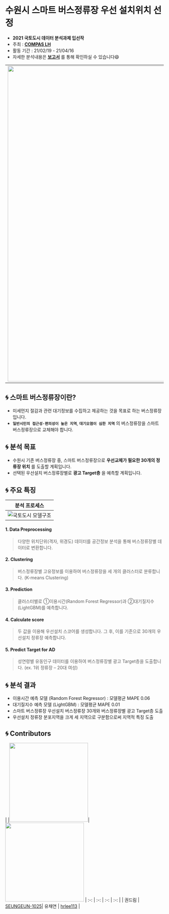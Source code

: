 # 수원시 스마트 버스정류장 우선 설치위치 선정  

* **2021 국토도시 데이터 분석과제 입선작**  
* 주최 : **[COMPAS LH](https://compas.lh.or.kr/)**
* 활동 기간 : 21/02/19 - 21/04/16  
* 자세한 분석내용은 **[보고서](https://github.com/hrlee113/Suwon-Smart-Bus-Station/blob/main/Results/%EB%B0%9C%ED%91%9C%EC%9E%90%EB%A3%8C_%EC%B2%AD%EC%B6%9C%EC%96%B4%EB%9E%8C.pdf)** 를 통해 확인하실 수 있습니다😄

<table>
  <tr>
    <td align="left"><img src="https://user-images.githubusercontent.com/54944069/114996339-b2376a00-9ed9-11eb-8026-fb8224884324.PNG" width="1000px" alt=""/></a></td>
  </tr>
</table>

## 🌀 스마트 버스정류장이란? ##
* 미세먼지 절감과 관련 대기정보를 수집하고 제공하는 것을 목표로 하는 버스정류장입니다.
* **`일반시민의 접근성·편의성이 높은 지역`**, **`대기오염이 심한 지역`** 의 버스정류장을 스마트 버스정류장으로 교체해야 합니다.

## 🌀 분석 목표 ##
* 수원시 기존 버스정류장 중, 스마트 버스정류장으로 **우선교체가 필요한 30개의 정류장 위치** 를 도출할 계획입니다.
* 선택된 우선설치 버스정류장별로 **광고 Target층** 을 예측할 계획입니다.

## 🌀 주요 특징 ##  

|분석 프로세스
| :-: |
|![국토도시 모델구조](https://user-images.githubusercontent.com/54944069/115835638-72c8ca80-a451-11eb-898a-c18b27a90011.PNG)|
  
#### 1. Data Preprocessing   
> 다양한 위치단위(격자, 위경도) 데이터를 공간정보 분석을 통해 버스정류장별 데이터로 변환합니다.  
#### 2. Clustering  
> 버스정류장별 고유정보를 이용하여 버스정류장을 세 개의 클러스터로 분류합니다. (K-means Clustering)  
#### 3. Prediction
> 클러스터별로 ①이용시간(Random Forest Regressor)과  ②대기질지수(LightGBM)를 예측합니다.   
#### 4. Calculate score  
> 두 값을 이용해 우선설치 스코어를 생성합니다. 그 후, 이를 기준으로 30개의 우선설치 정류장 예측합니다.  
#### 5. Predict Target for AD  
> 성연령별 유동인구 데이터를 이용하여 버스정류장별 광고 Target층을 도출합니다. (ex. 1위 정류장 – 20대 여성)


## 🌀 분석 결과 ##
* 이용시간 예측 모델 (Random Forest Regressor) : 모델평균 MAPE 0.06  
* 대기질지수 예측 모델 (LightGBM) : 모델평균 MAPE 0.01
* 스마트 버스정류장 우선설치 버스정류장 30개와 버스정류장별 광고 Target층 도출
* 우선설치 정류장 분포지역을 크게 세 지역으로 구분함으로써 지역적 특징 도출  

## 🌀 Contributors ##  

 |  |<img src="https://user-images.githubusercontent.com/54944069/115950883-dbc74580-a518-11eb-9b94-efd906738860.jpg" width="250" height="250">| <img src="https://user-images.githubusercontent.com/54944069/115950923-00bbb880-a519-11eb-8229-5b96a32d1f69.jpg" width="250" height="250">
 | :-: | :-: | :-: | :-: |
 | 권드림 | [SEUNGEUN-1025](github.com/SEUNGEUN-1025)| 유채연 | [hrlee113](github.com/hrlee113) |


